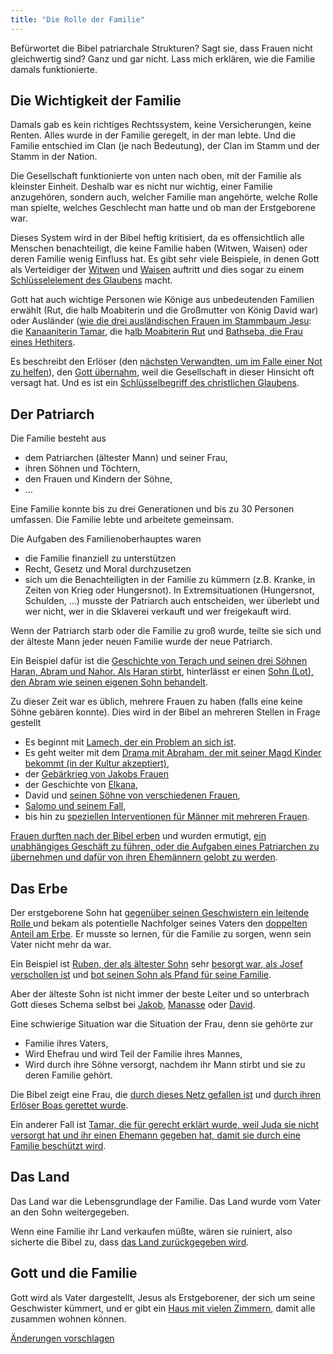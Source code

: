 ```yaml
---
title: "Die Rolle der Familie"
---
```



Befürwortet die Bibel patriarchale Strukturen? Sagt sie, dass Frauen nicht gleichwertig sind? Ganz und gar nicht. Lass mich erklären, wie die Familie damals funktionierte.


## Die Wichtigkeit der Familie

<a name="7234"></a>
Damals gab es kein richtiges Rechtssystem, keine Versicherungen, keine Renten. Alles wurde in der Familie geregelt, in der man lebte. Und die Familie entschied im Clan (je nach Bedeutung), der Clan im Stamm und der Stamm in der Nation.

Die Gesellschaft funktionierte von unten nach oben, mit der Familie als kleinster Einheit. Deshalb war es nicht nur wichtig, einer Familie anzugehören, sondern auch, welcher Familie man angehörte, welche Rolle man spielte, welches Geschlecht man hatte und ob man der Erstgeborene war.

Dieses System wird in der Bibel heftig kritisiert, da es offensichtlich alle Menschen benachteiligt, die keine Familie haben (Witwen, Waisen) oder deren Familie wenig Einfluss hat. Es gibt sehr viele Beispiele, in denen Gott als Verteidiger der [Witwen](https://www.bibleserver.com/search/SLT/Witwen) und [Waisen](https://www.bibleserver.com/search/SLT/Waisen) auftritt und dies sogar zu einem [Schlüsselelement des Glaubens](https://www.bibleserver.com/SLT/Jakobus1%2C27) macht.

Gott hat auch wichtige Personen wie Könige aus unbedeutenden Familien erwählt (Rut, die halb Moabiterin und die Großmutter von König David war) oder Ausländer ([wie die drei ausländischen Frauen im Stammbaum Jesu](https://www.bibleserver.com/SLT/Matth%C3%A4us1%2C2-16): die [Kanaaniterin Tamar](https://www.bibleserver.com/SLT/1.Mose38), die h[alb Moabiterin Rut](https://www.bibleserver.com/SLT/Rut1%2C1-4) und [Bathseba, die Frau eines Hethiters](https://www.bibleserver.com/SLT/2.Samuel11%2C3).

Es beschreibt den Erlöser (den [nächsten Verwandten, um im Falle einer Not zu helfen](https://www.bibleserver.com/SLT/3.Mose25%2C47-49)), den [Gott übernahm](https://www.bibleserver.com/SLT/Jesaja44%2C24-28), weil die Gesellschaft in dieser Hinsicht oft versagt hat. Und es ist ein [Schlüsselbegriff des christlichen Glaubens](https://www.bibleserver.com/SLT/Epheser1%2C7).


## Der Patriarch

<a name="75b9"></a>
Die Familie besteht aus

- dem Patriarchen (ältester Mann) und seiner Frau,
- ihren Söhnen und Töchtern,
- den Frauen und Kindern der Söhne,
- …


Eine Familie konnte bis zu drei Generationen und bis zu 30 Personen umfassen. Die Familie lebte und arbeitete gemeinsam.

Die Aufgaben des Familienoberhauptes waren

- die Familie finanziell zu unterstützen
- Recht, Gesetz und Moral durchzusetzen
- sich um die Benachteiligten in der Familie zu kümmern (z.B. Kranke, in Zeiten von Krieg oder Hungersnot). In Extremsituationen (Hungersnot, Schulden, …) musste der Patriarch auch entscheiden, wer überlebt und wer nicht, wer in die Sklaverei verkauft und wer freigekauft wird.


Wenn der Patriarch starb oder die Familie zu groß wurde, teilte sie sich und der älteste Mann jeder neuen Familie wurde der neue Patriarch.

Ein Beispiel dafür ist die [Geschichte von Terach und seinen drei Söhnen Haran, Abram und Nahor. Als Haran stirbt](https://www.bibleserver.com/SLT/1.Mose11%2C27-31), hinterlässt er einen [Sohn (Lot), den Abram wie seinen eigenen Sohn behandelt](https://www.bibleserver.com/SLT/1.Mose12%2C1-4).

Zu dieser Zeit war es üblich, mehrere Frauen zu haben (falls eine keine Söhne gebären konnte). Dies wird in der Bibel an mehreren Stellen in Frage gestellt

- Es beginnt mit [Lamech, der ein Problem an sich ist](https://www.bibleserver.com/SLT/1.Mose4%2C23-26).
- Es geht weiter mit dem [Drama mit Abraham, der mit seiner Magd Kinder bekommt (in der Kultur akzeptiert)](https://www.bibleserver.com/SLT/1.Mose16),
- der [Gebärkrieg von Jakobs Frauen](https://www.bibleserver.com/SLT/1.Mose30%2C1-24)
- der Geschichte von [Elkana](https://www.bibleserver.com/SLT/1.Samuel1%2C1-7),
- David und [seinen Söhne von verschiedenen Frauen](https://www.bibleserver.com/SLT/2.Samuel13),
- [Salomo und seinem Fall](https://www.bibleserver.com/SLT/1.K%C3%B6nige11%2C3),
- bis hin zu [speziellen Interventionen für Männer mit mehreren Frauen](https://www.bibleserver.com/SLT/5.Mose21%2C17).


[Frauen durften nach der Bibel erben](https://www.bibleserver.com/SLT/4.Mose36) und wurden ermutigt, [ein unabhängiges Geschäft zu führen, oder die Aufgaben eines Patriarchen zu übernehmen und dafür von ihren Ehemännern gelobt zu werden](https://www.bibleserver.com/SLT/Spr%C3%BCche31%2C15-31).


## Das Erbe

<a name="50b0"></a>
Der erstgeborene Sohn hat [gegenüber seinen Geschwistern ein leitende Rolle ](https://www.bibleserver.com/SLT/1.Mose43%2C33)und bekam als potentielle Nachfolger seines Vaters den [doppelten Anteil am Erbe](https://www.bibleserver.com/SLT/5.Mose21%2C17). Er musste so lernen, für die Familie zu sorgen, wenn sein Vater nicht mehr da war.

Ein Beispiel ist [Ruben, der als ältester Sohn](https://www.bibleserver.com/SLT/2.Mose6%2C14) sehr [besorgt war, als Josef verschollen ist](https://www.bibleserver.com/SLT/1.Mose37%2C21-30) und [bot seinen Sohn als Pfand für seine Familie](https://www.bibleserver.com/SLT/1.Mose42%2C37).

Aber der älteste Sohn ist nicht immer der beste Leiter und so unterbrach Gott dieses Schema selbst bei [Jakob](https://www.bibleserver.com/SLT/1.Mose25%2C25-26), [Manasse](https://www.bibleserver.com/SLT/1.Mose48%2C13-20) oder [David](https://www.bibleserver.com/SLT/1.Samuel16%2C1-13).

Eine schwierige Situation war die Situation der Frau, denn sie gehörte zur

- Familie ihres Vaters,
- Wird Ehefrau und wird Teil der Familie ihres Mannes,
- Wird durch ihre Söhne versorgt, nachdem ihr Mann stirbt und sie zu deren Familie gehört.


Die Bibel zeigt eine Frau, die [durch dieses Netz gefallen ist](https://www.bibleserver.com/SLT/Rut1%2C1-5) und [durch ihren Erlöser Boas gerettet wurde](https://www.bibleserver.com/SLT/Rut4).

Ein anderer Fall ist [Tamar, die für gerecht erklärt wurde, weil Juda sie nicht versorgt hat und ihr einen Ehemann gegeben hat, damit sie durch eine Familie beschützt wird](https://www.bibleserver.com/SLT/1.Mose38%2C26).


## Das Land

<a name="5938"></a>
Das Land war die Lebensgrundlage der Familie. Das Land wurde vom Vater an den Sohn weitergegeben.

Wenn eine Familie ihr Land verkaufen müßte, wären sie ruiniert, also sicherte die Bibel zu, dass [das Land zurückgegeben wird](https://www.bibleserver.com/SLT/3.Mose25%2C10).


## Gott und die Familie

<a name="26ef"></a>
Gott wird als Vater dargestellt, Jesus als Erstgeborener, der sich um seine Geschwister kümmert, und er gibt ein [Haus mit vielen Zimmern](https://www.bibleserver.com/SLT/Johannes14%2C1-3), damit alle zusammen wohnen können.




[Änderungen vorschlagen](https://github.com/revelation-today/revelation-today/blob/main/exampleSite/content/docs/background/israel/expl/the-role-of-family-in-the-bible.de.md)
